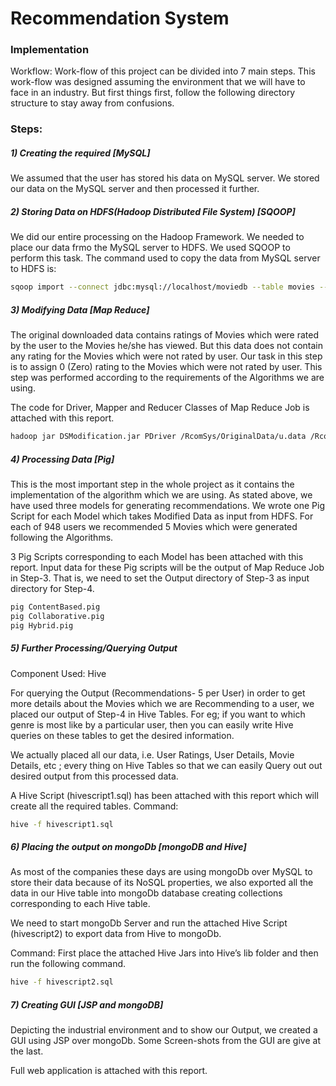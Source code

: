 # Recommendation System

### Implementation
Workflow: 
Work-flow of this project can be divided into 7 main steps. This work-flow was designed assuming the
environment that we will have to face in an industry. But first things first, follow the following directory
structure to stay away from confusions.


### Steps:
##### 1) Creating the required [MySQL]
We assumed that the user has stored his data on MySQL server. We stored our data on the MySQL server and then processed it further. 

##### 2) Storing Data on HDFS(Hadoop Distributed File System) [SQOOP]
We did our entire processing on the Hadoop Framework. We needed to place our data frmo the MySQL server to HDFS. We used SQOOP to perform this task. The command used to copy the data from MySQL server to HDFS is:
```sh
sqoop import --connect jdbc:mysql://localhost/moviedb --table movies --m 1 --fields-terminated-by '\t' --target-dir /RcomSys/OriginalData;
```

##### 3) Modifying Data [Map Reduce]

The original downloaded data contains ratings of Movies which were rated by the user to the Movies he/she
has viewed. But this data does not contain any rating for the Movies which were not rated by user. Our task in
this step is to assign 0 (Zero) rating to the Movies which were not rated by user. This step was performed
according to the requirements of the Algorithms we are using.

The code for Driver, Mapper and Reducer Classes of Map Reduce Job is attached with this report.
```sh
hadoop jar DSModification.jar PDriver /RcomSys/OriginalData/u.data /RcomSys/UserltemRating
```
##### 4) Processing Data [Pig]

This is the most important step in the whole project as it contains the implementation of the algorithm which
we are using. As stated above, we have used three models for generating recommendations. We wrote one
Pig Script for each Model which takes Modified Data as input from HDFS. For each of 948 users we
recommended 5 Movies which were generated following the Algorithms.

3 Pig Scripts corresponding to each Model has been attached with this report. Input data for these Pig scripts
will be the output of Map Reduce Job in Step-3. That is, we need to set the Output directory of Step-3 as input
directory for Step-4.

```sh
pig ContentBased.pig
pig Collaborative.pig
pig Hybrid.pig
```

##### 5) Further Processing/Querying Output

Component Used: Hive

For querying the Output (Recommendations- 5 per User) in order to get more details about the Movies which
we are Recommending to a user, we placed our output of Step-4 in Hive Tables. For eg; if you want to which
genre is most like by a particular user, then you can easily write Hive queries on these tables to get the desired
information.

We actually placed all our data, i.e. User Ratings, User Details, Movie Details, etc ; every thing on Hive Tables
so that we can easily Query out out desired output from this processed data.

A Hive Script (hivescript1.sql) has been attached with this report which will create all the required tables.
Command:
```sh
hive -f hivescript1.sql
```
##### 6) Placing the output on mongoDb [mongoDB and Hive]
As most of the companies these days are using mongoDb over MySQL to store their data because of its NoSQL
properties, we also exported all the data in our Hive table into mongoDb database creating collections
corresponding to each Hive table.

We need to start mongoDb Server and run the attached Hive Script (hivescript2) to export data from Hive to
mongoDb.

Command: First place the attached Hive Jars into Hive’s lib folder and then run the following command.
```sh
hive -f hivescript2.sql
```

##### 7) Creating GUI [JSP and mongoDB]

Depicting the industrial environment and to show our Output, we created a GUI using JSP over mongoDb.
Some Screen-shots from the GUI are give at the last.

Full web application is attached with this report.
